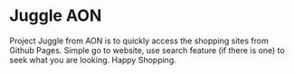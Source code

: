 # Juggle AON
Project Juggle from AON is to quickly access the shopping sites from Github Pages. 
Simple go to website, use search feature (if there is one) to seek what you are looking. 
Happy Shopping.  
